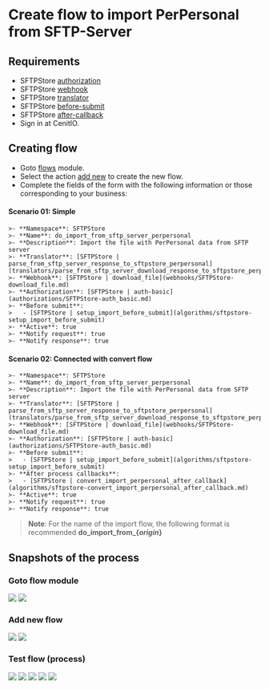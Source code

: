 # Create flow to import PerPersonal from SFTP-Server

## Requirements

* SFTPStore [authorization](authorizations/SFTPStore-auth_basic.md)
* SFTPStore [webhook](webhooks/SFTPStore-download_file.md)
* SFTPStore [translator](translators/parse_from_sftp_server_download_response_to_sftpstore_perpersonal.md)
* SFTPStore [before-submit](algorithms/sftpstore-setup_import_before_submit.md)
* SFTPStore [after-callback](algorithms/sftpstore-convert_import_perpersonal_after_callback.md)
* Sign in at CenitIO.[<i class="fa fa-external-link" aria-hidden="true"></i>](https://cenit.io/users/sign_in)

## Creating flow

* Goto [flows](https://cenit.io/flow) module.
* Select the action [add new](https://cenit.io/flow/new) to create the new flow.
* Complete the fields of the form with the following information or those corresponding to your business:

<!-- tabs:start -->

#### **Scenario 01: Simple**

    >- **Namespace**: SFTPStore
    >- **Name**: do_import_from_sftp_server_perpersonal
    >- **Description**: Import the file with PerPersonal data from SFTP server
    >- **Translator**: [SFTPStore | parse_from_sftp_server_response_to_sftpstore_perpersonal](translators/parse_from_sftp_server_download_response_to_sftpstore_perpersonal.md)
    >- **Webhook**: [SFTPStore | download_file](webhooks/SFTPStore-download_file.md)
    >- **Authorization**: [SFTPStore | auth-basic](authorizations/SFTPStore-auth_basic.md)
    >- **Before submit**: 
    >   - [SFTPStore | setup_import_before_submit](algorithms/sftpstore-setup_import_before_submit)
    >- **Active**: true
    >- **Notify request**: true
    >- **Notify response**: true

#### **Scenario 02: Connected with convert flow**

    >- **Namespace**: SFTPStore
    >- **Name**: do_import_from_sftp_server_perpersonal
    >- **Description**: Import the file with PerPersonal data from SFTP server
    >- **Translator**: [SFTPStore | parse_from_sftp_server_response_to_sftpstore_perpersonal](translators/parse_from_sftp_server_download_response_to_sftpstore_perpersonal.md)
    >- **Webhook**: [SFTPStore | download_file](webhooks/SFTPStore-download_file.md)
    >- **Authorization**: [SFTPStore | auth-basic](authorizations/SFTPStore-auth_basic.md)
    >- **Before submit**: 
    >   - [SFTPStore | setup_import_before_submit](algorithms/sftpstore-setup_import_before_submit)
    >- **After process callbacks**: 
    >   - [SFTPStore | convert_import_perpersonal_after_callback](algorithms/sftpstore-convert_import_perpersonal_after_callback.md)
    >- **Active**: true
    >- **Notify request**: true
    >- **Notify response**: true

<!-- tabs:end -->

   > **Note**: For the name of the import flow, the following format is recommended **do_import_from\_\{*origin*\}**

## Snapshots of the process

### Goto flow module

   ![](../assets/snapshots/sftp-store-flow/snapshots-001.png)
   ![](../assets/snapshots/sftp-store-flow/snapshots-002.png)
    
### Add new flow

   ![](../assets/snapshots/sftp-store-flow/snapshots-303.png)
   ![](../assets/snapshots/sftp-store-flow/snapshots-303b.png)

### Test flow (process)

   ![](../assets/snapshots/sftp-store-flow/snapshots-304.png)
   ![](../assets/snapshots/sftp-store-flow/snapshots-305.png)
   ![](../assets/snapshots/sftp-store-flow/snapshots-306.png)
   ![](../assets/snapshots/sftp-store-flow/snapshots-307.png)
   ![](../assets/snapshots/sftp-store-flow/snapshots-308.png)
